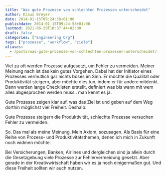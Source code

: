 ```yaml
---
title: "Was gute Prozesse von schlechten Prozessen unterscheidet"
author: Klaus Breyer
date: 2014-01-15T09:24:58+01:00
publishdate: 2014-01-15T09:24:58+01:00
lastmod: 2021-06-29T10:37:44+02:00
draft: false
categories: ["Engineering Org"]
tags: ["prozesse", "workflow", "ziele"]
aliases:
  - /posts/was-gute-prozesse-von-schlechten-prozessen-unterscheidet/
---
```


Viel zu oft werden Prozesse aufgesetzt, um Fehler zu vermeiden. Meiner Meinung nach ist das kein gutes Vorgehen. Dabei hat der Initiator eines Prozesses vermutlich gar nichts böses im Sinn. Er möchte die Qualität oder Produktivität steigern, aber möchte dies tun, indem er für andere mitdenkt. Dann werden lange Checklisten erstellt, definiert was bis wann mit wem alles abgesprochen werden muss.. man kennt es ja.

Gute Prozesse zeigen klar auf, was das Ziel ist und geben auf dem Weg dorthin möglichst viel Freiheit. Deshalb:

Gute Prozesse steigern die Produktivität, schlechte Prozesse versuchen Fehler zu vermeiden.

So. Das mal als meine Meinung. Mein Axiom, sozusagen. Als Basis für eine Reihe von Prozess- und Produktivitätsthemen, denen ich mich in Zukunft noch widmen möchte.

Bei Versicherungen, Banken, Airlines und dergleichen sind ja allein durch die Gesetzgebung viele Prozesse zur Fehlervermeidung gesetzt. Aber gerade in der Kreativwirtschaft haben wir es ja noch einigermaßen gut. Und diese Freiheit sollten wir auch nutzen.
